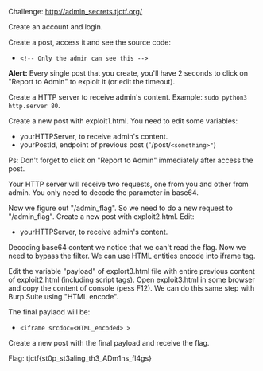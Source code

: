 Challenge: http://admin_secrets.tjctf.org/

Create an account and login.

Create a post, access it and see the source code:
- ``<!-- Only the admin can see this -->``

**Alert:** Every single post that you create, you'll have 2 seconds to click on "Report to Admin" to exploit it (or edit the timeout).

Create a HTTP server to receive admin's content. Example: ``sudo python3 http.server 80``.

Create a new post with exploit1.html. You need to edit some variables:
- yourHTTPServer, to receive admin's content.
- yourPostId, endpoint of previous post ("/post/`<something>"`)

Ps: Don't forget to click on "Report to Admin" immediately after access the post.

Your HTTP server will receive two requests, one from you and other from admin. You only need to decode the parameter in base64.

Now we figure out "/admin_flag". So we need to do a new request to "/admin_flag". Create a new post with exploit2.html. Edit:
- yourHTTPServer, to receive admin's content.

Decoding base64 content we notice that we can't read the flag. Now we need to bypass the filter. We can use HTML entities encode into iframe tag.

Edit the variable "payload" of explort3.html file with entire previous content of exploit2.html (including script tags). Open exploit3.html in some browser and copy the content of console (pess F12). We can do this same step with Burp Suite using "HTML encode".

The final paylaod will be:
  - ``<iframe srcdoc=<HTML_encoded> >``

Create a new post with the final payload and receive the flag.

Flag: tjctf{st0p_st3aling_th3_ADm1ns_fl4gs}
